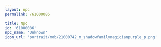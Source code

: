 ```yaml
---
layout: npc
permalink: /61000086

title: Npc
id: '61000086'
npc_name: 'Unknown'
icon_url: 'portrait/mob/21000742_m_shadowfamilymagicianpurple_p.png'
---
```


